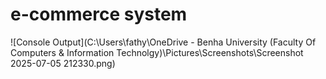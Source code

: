 # e-commerce system


![Console Output](C:\Users\fathy\OneDrive - Benha University (Faculty Of Computers & Information Technolgy)\Pictures\Screenshots\Screenshot 2025-07-05 212330.png)
